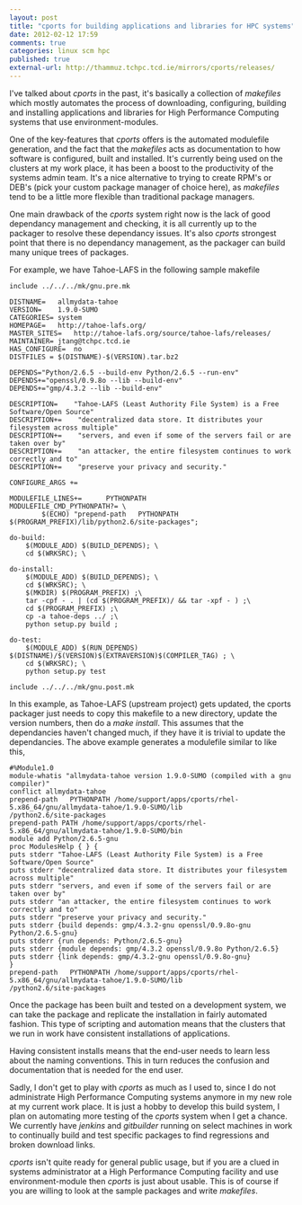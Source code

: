 ```yaml
---
layout: post
title: "cports for building applications and libraries for HPC systems"
date: 2012-02-12 17:59
comments: true
categories: linux scm hpc
published: true
external-url: http://thammuz.tchpc.tcd.ie/mirrors/cports/releases/
---
```


I've talked about _cports_ in the past, it's basically a collection of
_makefiles_ which mostly automates the process of downloading,
configuring, building and installing applications and libraries for
High Performance Computing systems that use environment-modules.

One of the key-features that _cports_ offers is the automated
modulefile generation, and the fact that the _makefiles_ acts as
documentation to how software is configured, built and installed. It's
currently being used on the clusters at my work place, it has been a
boost to the productivity of the systems admin team. It's a nice
alternative to trying to create RPM's or DEB's (pick your custom
package manager of choice here), as _makefiles_ tend to be a little
more flexible than traditional package managers.

One main drawback of the _cports_ system right now is the lack of good
dependancy management and checking, it is all currently up to the
packager to resolve these dependancy issues. It's also _cports_
strongest point that there is no dependancy management, as the
packager can build many unique trees of packages.

For example, we have Tahoe-LAFS in the following sample makefile

```
include ../../../mk/gnu.pre.mk

DISTNAME=	allmydata-tahoe
VERSION=	1.9.0-SUMO
CATEGORIES=	system
HOMEPAGE=	http://tahoe-lafs.org/
MASTER_SITES=	http://tahoe-lafs.org/source/tahoe-lafs/releases/
MAINTAINER=	jtang@tchpc.tcd.ie
HAS_CONFIGURE=	no
DISTFILES = $(DISTNAME)-$(VERSION).tar.bz2

DEPENDS="Python/2.6.5 --build-env Python/2.6.5 --run-env"
DEPENDS+="openssl/0.9.8o --lib --build-env"
DEPENDS+="gmp/4.3.2 --lib --build-env"

DESCRIPTION=    "Tahoe-LAFS (Least Authority File System) is a Free Software/Open Source"
DESCRIPTION+=    "decentralized data store. It distributes your filesystem across multiple"
DESCRIPTION+=    "servers, and even if some of the servers fail or are taken over by"
DESCRIPTION+=    "an attacker, the entire filesystem continues to work correctly and to"
DESCRIPTION+=    "preserve your privacy and security."

CONFIGURE_ARGS +=

MODULEFILE_LINES+=      PYTHONPATH
MODULEFILE_CMD_PYTHONPATH?= \
        $(ECHO) "prepend-path   PYTHONPATH $(PROGRAM_PREFIX)/lib/python2.6/site-packages";

do-build:
	$(MODULE_ADD) $(BUILD_DEPENDS); \
	cd $(WRKSRC); \

do-install:
	$(MODULE_ADD) $(BUILD_DEPENDS); \
	cd $(WRKSRC); \
	$(MKDIR) $(PROGRAM_PREFIX) ;\
	tar -cpf - . | (cd $(PROGRAM_PREFIX)/ && tar -xpf - ) ;\
	cd $(PROGRAM_PREFIX) ;\
	cp -a tahoe-deps ../ ;\
	python setup.py build ;

do-test:
	$(MODULE_ADD) $(RUN_DEPENDS) $(DISTNAME)/$(VERSION)$(EXTRAVERSION)$(COMPILER_TAG) ; \
	cd $(WRKSRC); \
	python setup.py test

include ../../../mk/gnu.post.mk
```

In this example, as Tahoe-LAFS (upstream project) gets updated, the
cports packager just needs to copy this makefile to a new directory,
update the version numbers, then do a _make install_. This assumes
that the dependancies haven't changed much, if they have it is trivial
to update the dependancies. The above example generates a modulefile
similar to like this,

```
#%Module1.0
module-whatis "allmydata-tahoe version 1.9.0-SUMO (compiled with a gnu compiler)"
conflict allmydata-tahoe
prepend-path   PYTHONPATH /home/support/apps/cports/rhel-5.x86_64/gnu/allmydata-tahoe/1.9.0-SUMO/lib
/python2.6/site-packages
prepend-path PATH /home/support/apps/cports/rhel-5.x86_64/gnu/allmydata-tahoe/1.9.0-SUMO/bin
module add Python/2.6.5-gnu
proc ModulesHelp { } {
puts stderr "Tahoe-LAFS (Least Authority File System) is a Free Software/Open Source"
puts stderr "decentralized data store. It distributes your filesystem across multiple"
puts stderr "servers, and even if some of the servers fail or are taken over by"
puts stderr "an attacker, the entire filesystem continues to work correctly and to"
puts stderr "preserve your privacy and security."
puts stderr {build depends: gmp/4.3.2-gnu openssl/0.9.8o-gnu Python/2.6.5-gnu}
puts stderr {run depends: Python/2.6.5-gnu}
puts stderr {module depends: gmp/4.3.2 openssl/0.9.8o Python/2.6.5}
puts stderr {link depends: gmp/4.3.2-gnu openssl/0.9.8o-gnu}
}
prepend-path   PYTHONPATH /home/support/apps/cports/rhel-5.x86_64/gnu/allmydata-tahoe/1.9.0-SUMO/lib
/python2.6/site-packages
```

Once the package has been built and tested on a development system, we
can take the package and replicate the installation in fairly
automated fashion. This type of scripting and automation means that
the clusters that we run in work have consistent installations of
applications.

Having consistent installs means that the end-user needs to learn less
about the naming conventions. This in turn reduces the confusion and
documentation that is needed for the end user.

Sadly, I don't get to play with _cports_ as much as I used to, since I
do not administrate High Performance Computing systems anymore in my
new role at my current work place. It is just a hobby to develop this
build system, I plan on automating more testing of the _cports_ system
when I get a chance. We currently have _jenkins_ and _gitbuilder_
running on select machines in work to continually build and test
specific packages to find regressions and broken download links.

_cports_ isn't quite ready for general public usage, but if you are a
clued in systems administrator at a High Performance Computing
facility and use environment-module then _cports_ is just about
usable. This is of course if you are willing to look at the sample
packages and write _makefiles_.
